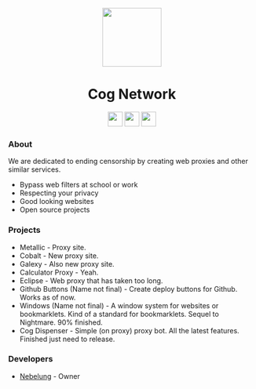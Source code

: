 <p align="center">
<kbd>
<img width="120px" src="https://avatars.githubusercontent.com/u/127172119">
</kbd>
</p>

<h1 align="center">Cog Network</h1>

<p align="center">
<a href="https://discord.gg/yk33HZSZkU"><img height="30px" src="https://img.shields.io/badge/Discord-7289DA?style=for-the-badge&logo=discord&logoColor=white"><img></a>
<a href="https://twitter.com/Fog_Network"><img height="30px" src="https://img.shields.io/badge/Twitter-1DA1F2?style=for-the-badge&logo=twitter&logoColor=white"><img></a>
<a href="https://reddit.com/r/FogNetwork"><img height="30px" src="https://img.shields.io/badge/Reddit-FF4500?style=for-the-badge&logo=reddit&logoColor=white"><img></a>
</p>

### About
We are dedicated to ending censorship by creating web proxies and other similar services.

- Bypass web filters at school or work
- Respecting your privacy
- Good looking websites
- Open source projects

### Projects
- Metallic - Proxy site.
- Cobalt - New proxy site.
- Galexy - Also new proxy site.
- Calculator Proxy - Yeah.
- Eclipse - Web proxy that has taken too long.
- Github Buttons (Name not final) - Create deploy buttons for Github. Works as of now.
- Windows (Name not final) - A window system for websites or bookmarklets. Kind of a standard for bookmarklets. Sequel to Nightmare. 90% finished.
- Cog Dispenser - Simple (on proxy) proxy bot. All the latest features. Finished just need to release.

### Developers
- [Nebelung](https://github.com/Nebelung-Dev) - Owner
